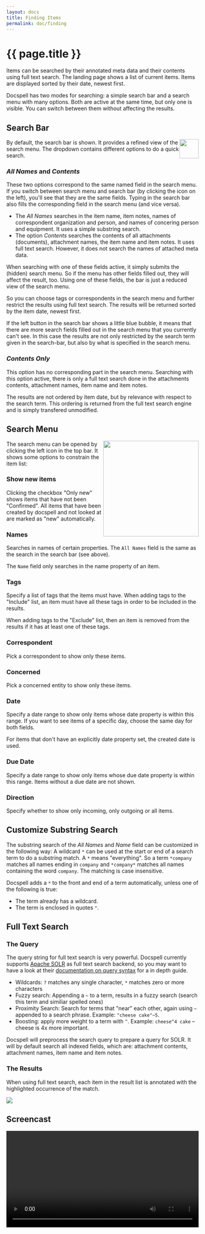 ```yaml
---
layout: docs
title: Finding Items
permalink: doc/finding
---
```


# {{ page.title }}

Items can be searched by their annotated meta data and their contents
using full text search. The landing page shows a list of current
items. Items are displayed sorted by their date, newest first.

Docspell has two modes for searching: a simple search bar and a search
menu with many options. Both are active at the same time, but only one
is visible. You can switch between them without affecting the results.


## Search Bar

<img style="float:right;" src="../img/search-bar.png" height="50">

By default, the search bar is shown. It provides a refined view of the
search menu. The dropdown contains different options to do a quick
search.

### *All Names* and *Contents*

These two options correspond to the same named field in the search
menu. If you switch between search menu and search bar (by clicking
the icon on the left), you'll see that they are the same fields.
Typing in the search bar also fills the corresponding field in the
search menu (and vice versa).

- The *All Names* searches in the item name, item notes, names of
  correspondent organization and person, and names of concering person
  and equipment. It uses a simple substring search.
- The option *Contents* searches the contents of all attachments
  (documents), attachment names, the item name and item notes. It uses
  full text search. However, it does not search the names of attached
  meta data.

When searching with one of these fields active, it simply submits the
(hidden) search menu. So if the menu has other fields filled out, they
will affect the result, too. Using one of these fields, the bar is
just a reduced view of the search menu.

So you can choose tags or correspondents in the search menu and
further restrict the results using full text search. The results will
be returned sorted by the item date, newest first.

If the left button in the search bar shows a little blue bubble, it
means that there are more search fields filled out in the search menu
that you currently can't see. In this case the results are not only
restricted by the search term given in the search-bar, but also by
what is specified in the search menu.


### *Contents Only*

This option has no corresponding part in the search menu. Searching
with this option active, there is only a full text search done in the
attachments contents, attachment names, item name and item notes.

The results are not ordered by item date, but by relevance with
respect to the search term. This ordering is returned from the full
text search engine and is simply transfered unmodified.


## Search Menu

<img style="float:right;" src="../img/search-menu.png" width="250">

The search menu can be opened by clicking the left icon in the top
bar. It shows some options to constrain the item list:

### Show new items

Clicking the checkbox "Only new" shows items that have not been
"Confirmed". All items that have been created by docspell and not
looked at are marked as "new" automatically.

### Names

Searches in names of certain properties. The `All Names` field is the
same as the search in the search bar (see above).

The `Name` field only searches in the name property of an item.

### Tags

Specify a list of tags that the items must have. When adding tags to
the "Include" list, an item must have all these tags in order to be
included in the results.

When adding tags to the "Exclude" list, then an item is removed from
the results if it has at least one of these tags.

### Correspondent

Pick a correspondent to show only these items.

### Concerned

Pick a concerned entity to show only these items.

### Date

Specify a date range to show only items whose date property is within
this range. If you want to see items of a specific day, choose the
same day for both fields.

For items that don't have an explicitly date property set, the created
date is used.

### Due Date

Specify a date range to show only items whose due date property is
within this range. Items without a due date are not shown.


### Direction

Specify whether to show only incoming, only outgoing or all items.


## Customize Substring Search

The substring search of the *All Names* and *Name* field can be
customized in the following way: A wildcard `*` can be used at the
start or end of a search term to do a substring match. A `*` means
"everything". So a term `*company` matches all names ending in
`company` and `*company*` matches all names containing the word
`company`. The matching is case insensitive.

Docspell adds a `*` to the front and end of a term automatically,
unless one of the following is true:

- The term already has a wildcard.
- The term is enclosed in quotes `"`.


## Full Text Search


### The Query

The query string for full text search is very powerful. Docspell
currently supports [Apache SOLR](https://lucene.apache.org/solr/) as
full text search backend, so you may want to have a look at their
[documentation on query
syntax](https://lucene.apache.org/solr/guide/8_4/query-syntax-and-parsing.html#query-syntax-and-parsing)
for a in depth guide.

- Wildcards: `?` matches any single character, `*` matches zero or
  more characters
- Fuzzy search: Appending a `~` to a term, results in a fuzzy search
  (search this term and similiar spelled ones)
- Proximity Search: Search for terms that "near" each other, again
  using `~` appended to a search phrase. Example: `"cheese cake"~5`.
- Boosting: apply more weight to a term with `^`. Example: `cheese^4
  cake` – cheese is 4x more important.

Docspell will preprocess the search query to prepare a query for SOLR.
It will by default search all indexed fields, which are: attachment
contents, attachment names, item name and item notes.


### The Results

When using full text search, each item in the result list is annotated
with the highlighted occurrence of the match.

<div class="thumbnail">
    <img src="../img/search-content-results.png">
</div>


## Screencast

<video width="100%" controls>
  <source src="../static/docspell-search-2020-06-24.webm" type="video/webm">
  Your browser does not support the video tag.
</video>
